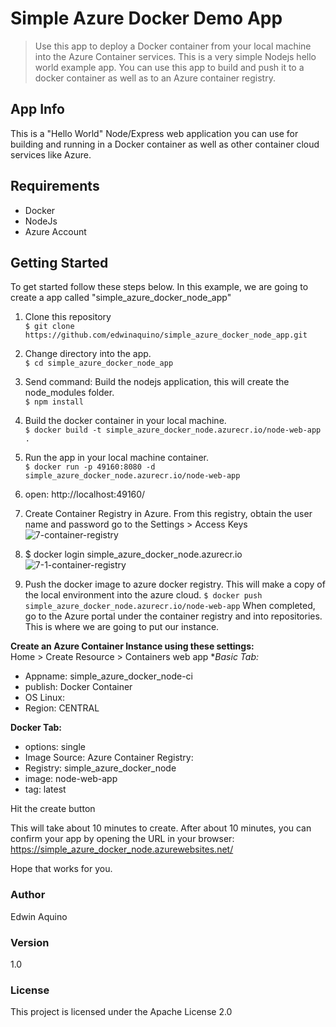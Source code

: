 # Simple Azure Docker Demo App

> Use this app to deploy a Docker container from your local machine into the Azure Container services. This is a very simple Nodejs hello world example app. You can use this app to build and push it to a docker container as well as to an Azure container registry.

## App Info

This is a "Hello World" Node/Express web application you can use for building and running in a Docker container as well as other container cloud services like Azure.

## Requirements
* Docker
* NodeJs
* Azure Account

## Getting Started
To get started follow these steps below. In this example, we are going to create a app called "simple_azure_docker_node_app"

1. Clone this repository<br>
```$ git clone https://github.com/edwinaquino/simple_azure_docker_node_app.git```
2. Change directory into the app.<br>
```$ cd simple_azure_docker_node_app```<br>
3. Send command: Build the nodejs application, this will create the node_modules folder.<br>
```$ npm install```
4. Build the docker container in your local machine.<br>
```$ docker build -t simple_azure_docker_node.azurecr.io/node-web-app .```
5. Run the app in your local machine container.<br>
```$ docker run -p 49160:8080 -d simple_azure_docker_node.azurecr.io/node-web-app```

6. open: http://localhost:49160/

7. Create Container Registry in Azure. From this registry, obtain the user name and password go to the Settings > Access Keys
![7-container-registry](https://user-images.githubusercontent.com/30946443/106708305-7d3c9c00-65a7-11eb-9410-9354d8c5bebd.jpg)

8. $ docker login simple_azure_docker_node.azurecr.io
![7-1-container-registry](https://user-images.githubusercontent.com/30946443/106708248-6302be00-65a7-11eb-8b6b-767f4e3e3ba0.jpg)

9. Push the docker image to azure docker registry. This will make a copy of the local environment into the azure cloud.
```$ docker push simple_azure_docker_node.azurecr.io/node-web-app```
When completed, go to the Azure portal under the container registry and into repositories. This is where we are going to put our instance.

__Create an Azure Container Instance using these settings:__<br>
Home > Create Resource > Containers web app
**Basic Tab:*
* Appname: simple_azure_docker_node-ci
* publish: Docker Container 
* OS Linux:
* Region: CENTRAL

__Docker Tab:__
* options: single 
* Image Source: Azure Container Registry: 
* Registry: simple_azure_docker_node 
* image: node-web-app
* tag: latest

Hit the create button

This will take about 10 minutes to create. After about 10 minutes, you can confirm your app by opening the URL in your browser:
https://simple_azure_docker_node.azurewebsites.net/

Hope that works for you.

### Author

Edwin Aquino

### Version

1.0

### License

This project is licensed under the Apache License 2.0

